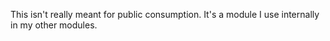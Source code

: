 This isn't really meant for public consumption. It's a module I use internally in my other modules.

